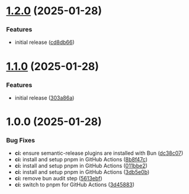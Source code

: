 # [1.2.0](https://github.com/majordomo-studio/neoglyph/compare/v1.1.0...v1.2.0) (2025-01-28)


### Features

* initial release ([cd8db66](https://github.com/majordomo-studio/neoglyph/commit/cd8db66f949578e2cf695029448f76d942f09f80))

# [1.1.0](https://github.com/majordomo-studio/neoglyph/compare/v1.0.0...v1.1.0) (2025-01-28)


### Features

* initial release ([303a86a](https://github.com/majordomo-studio/neoglyph/commit/303a86aa6f53b671e9d36ceb4d936099be05042b))

# 1.0.0 (2025-01-28)


### Bug Fixes

* **ci:** ensure semantic-release plugins are installed with Bun ([dc38c07](https://github.com/majordomo-studio/neoglyph/commit/dc38c0768324bf417707a08a3b571a424dc29a84))
* **ci:** install and setup pnpm in GitHub Actions ([8b8f47c](https://github.com/majordomo-studio/neoglyph/commit/8b8f47c658f7ebf68929d974f745e15eede8da30))
* **ci:** install and setup pnpm in GitHub Actions ([011bbe2](https://github.com/majordomo-studio/neoglyph/commit/011bbe24c900b8fc74b35c07afd95c5e6657ecb8))
* **ci:** install and setup pnpm in GitHub Actions ([3db5e0b](https://github.com/majordomo-studio/neoglyph/commit/3db5e0b9d28eb23fd318238152d4f9c2632274cf))
* **ci:** remove bun audit step ([5613ebf](https://github.com/majordomo-studio/neoglyph/commit/5613ebf28bbac3f4d5dc1aa5747be8667635e3f4))
* **ci:** switch to pnpm for GitHub Actions ([3d45883](https://github.com/majordomo-studio/neoglyph/commit/3d45883d433a7f419dc9bd1de9e9e83952d7cb22))
